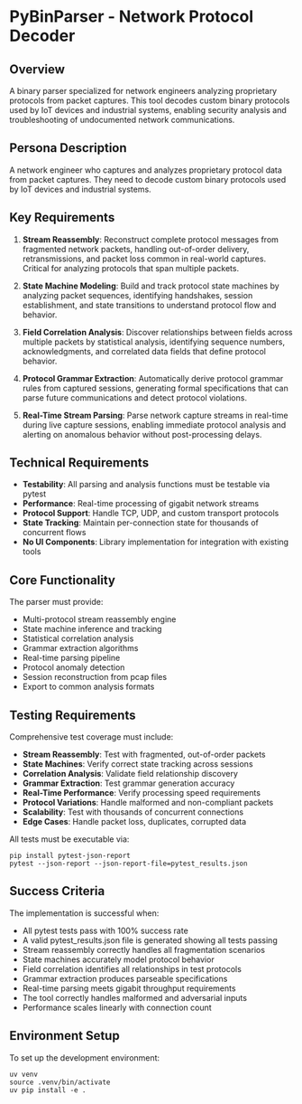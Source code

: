 # PyBinParser - Network Protocol Decoder

## Overview
A binary parser specialized for network engineers analyzing proprietary protocols from packet captures. This tool decodes custom binary protocols used by IoT devices and industrial systems, enabling security analysis and troubleshooting of undocumented network communications.

## Persona Description
A network engineer who captures and analyzes proprietary protocol data from packet captures. They need to decode custom binary protocols used by IoT devices and industrial systems.

## Key Requirements
1. **Stream Reassembly**: Reconstruct complete protocol messages from fragmented network packets, handling out-of-order delivery, retransmissions, and packet loss common in real-world captures. Critical for analyzing protocols that span multiple packets.

2. **State Machine Modeling**: Build and track protocol state machines by analyzing packet sequences, identifying handshakes, session establishment, and state transitions to understand protocol flow and behavior.

3. **Field Correlation Analysis**: Discover relationships between fields across multiple packets by statistical analysis, identifying sequence numbers, acknowledgments, and correlated data fields that define protocol behavior.

4. **Protocol Grammar Extraction**: Automatically derive protocol grammar rules from captured sessions, generating formal specifications that can parse future communications and detect protocol violations.

5. **Real-Time Stream Parsing**: Parse network capture streams in real-time during live capture sessions, enabling immediate protocol analysis and alerting on anomalous behavior without post-processing delays.

## Technical Requirements
- **Testability**: All parsing and analysis functions must be testable via pytest
- **Performance**: Real-time processing of gigabit network streams
- **Protocol Support**: Handle TCP, UDP, and custom transport protocols
- **State Tracking**: Maintain per-connection state for thousands of concurrent flows
- **No UI Components**: Library implementation for integration with existing tools

## Core Functionality
The parser must provide:
- Multi-protocol stream reassembly engine
- State machine inference and tracking
- Statistical correlation analysis
- Grammar extraction algorithms
- Real-time parsing pipeline
- Protocol anomaly detection
- Session reconstruction from pcap files
- Export to common analysis formats

## Testing Requirements
Comprehensive test coverage must include:
- **Stream Reassembly**: Test with fragmented, out-of-order packets
- **State Machines**: Verify correct state tracking across sessions
- **Correlation Analysis**: Validate field relationship discovery
- **Grammar Extraction**: Test grammar generation accuracy
- **Real-Time Performance**: Verify processing speed requirements
- **Protocol Variations**: Handle malformed and non-compliant packets
- **Scalability**: Test with thousands of concurrent connections
- **Edge Cases**: Handle packet loss, duplicates, corrupted data

All tests must be executable via:
```
pip install pytest-json-report
pytest --json-report --json-report-file=pytest_results.json
```

## Success Criteria
The implementation is successful when:
- All pytest tests pass with 100% success rate
- A valid pytest_results.json file is generated showing all tests passing
- Stream reassembly correctly handles all fragmentation scenarios
- State machines accurately model protocol behavior
- Field correlation identifies all relationships in test protocols
- Grammar extraction produces parseable specifications
- Real-time parsing meets gigabit throughput requirements
- The tool correctly handles malformed and adversarial inputs
- Performance scales linearly with connection count

## Environment Setup
To set up the development environment:
```
uv venv
source .venv/bin/activate
uv pip install -e .
```